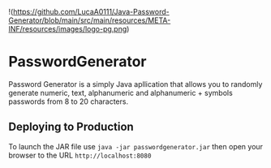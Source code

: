 !(https://github.com/LucaA0111/Java-Password-Generator/blob/main/src/main/resources/META-INF/resources/images/logo-pg.png)
# PasswordGenerator

Password Generator is a simply Java apllication that allows you to randomly generate numeric, text, alphanumeric and alphanumeric + symbols passwords from 8 to 20 characters.

## Deploying to Production

To launch the JAR file use 
`java -jar passwordgenerator.jar`
then open your browser to the URL `http://localhost:8080`
